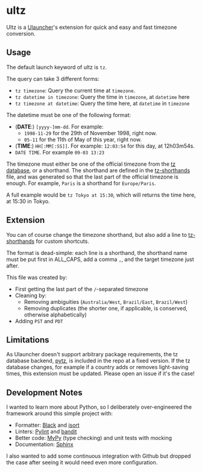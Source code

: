 # ultz

Ultz is a [Ulauncher](https://shop.fairphone.com/fr/spare-parts)'s extension for quick and easy and fast timezone conversion.

## Usage

The default launch keyword of ultz is `tz`.

The query can take 3 different forms:

- `tz timezone`: Query the current time at `timezone`.
- `tz datetime in timezone`: Query the time in `timezone`, at `datetime` here
- `tz timezone at datetime`: Query the time here, at `datetime` in `timezone`

The datetime must be one of the following format:

- (**DATE**:) `[yyyy-]mm-dd`. For example:
  - `1998-11-29` for the 29th of November 1998, right now.
  - `05-11` for the 11th of May of this year, right now.
- (**TIME**:) `HH[:MM[:SS]]`. For example: `12:03:54` for this day, at 12h03m54s.
- `DATE TIME`. For example `09-03 13:23`

The timezone must either be one of the official timezone from the [tz database](https://en.wikipedia.org/wiki/List_of_tz_database_time_zones), or a shorthand. The shorthand are defined in the [tz-shorthands](./ultz/tz-shorthands.csv) file, and was generated so that the last part of the official timezone is enough. For example, `Paris` is a shorthand for `Europe/Paris`.

A full example would be `tz Tokyo at 15:30`, which will returns the time here, at 15:30 in Tokyo.

## Extension

You can of course change the timezone shorthand, but also add a line to [tz-shorthands](./ultz/tz-shorthands.csv) for custom shortcuts.

The format is dead-simple: each line is a shorthand, the shorthand name must be put first in ALL_CAPS, add a comma `,`, and the target timezone just after.

This file was created by:

- First getting the last part of the `/`-separated timezone
- Cleaning by:
  - Removing ambiguities (`Australia/West`, `Brazil/East`, `Brazil/West`)
  - Removing duplicates (the shorter one, if applicable, is conserved, otherwise alphabetically)
- Adding `PST` and `PDT`

## Limitations

As Ulauncher doesn't support arbitrary package requirements, the tz database backend, [pytz](https://pythonhosted.org/pytz/), is included in the repo at a fixed version. If the tz database changes, for example if a country adds or removes light-saving times, this extension must be updated. Please open an issue if it's the case!


## Development Notes

I wanted to learn more about Python, so I deliberately over-engineered the framework around this simple project with:

- Formatter: [Black](https://pypi.org/project/black/) and [isort](https://github.com/PyCQA/isort)
- Linters: [Pylint](http://pylint.pycqa.org/en/latest/) and [bandit](https://github.com/PyCQA/bandit)
- Better code: [MyPy](https://mypy.readthedocs.io/en/stable/) (type checking) and unit tests with mocking
- Documentation: [Sphinx](https://www.sphinx-doc.org/en/master/)

I also wanted to add some continuous integration with Github but dropped the case after seeing it would need even more configuration.

